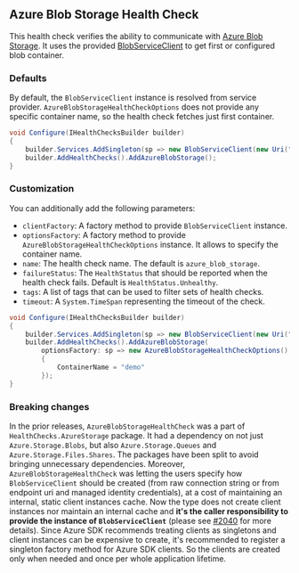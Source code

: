 ## Azure Blob Storage Health Check

This health check verifies the ability to communicate with [Azure Blob Storage](https://azure.microsoft.com/en-us/products/storage/blobs/). It uses the provided [BlobServiceClient](https://learn.microsoft.com/dotnet/api/azure.storage.blobs.blobserviceclient) to get first or configured blob container.

### Defaults

By default, the `BlobServiceClient` instance is resolved from service provider. `AzureBlobStorageHealthCheckOptions` does not provide any specific container name, so the health check fetches just first container.

```csharp
void Configure(IHealthChecksBuilder builder)
{
    builder.Services.AddSingleton(sp => new BlobServiceClient(new Uri("azure-blob-storage-uri"), new DefaultAzureCredential()));
    builder.AddHealthChecks().AddAzureBlobStorage();
}
```

### Customization

You can additionally add the following parameters:

- `clientFactory`: A factory method to provide `BlobServiceClient` instance.
- `optionsFactory`: A factory method to provide `AzureBlobStorageHealthCheckOptions` instance. It allows to specify the container name.
- `name`: The health check name. The default is `azure_blob_storage`.
- `failureStatus`: The `HealthStatus` that should be reported when the health check fails. Default is `HealthStatus.Unhealthy`.
- `tags`: A list of tags that can be used to filter sets of health checks.
- `timeout`: A `System.TimeSpan` representing the timeout of the check.

```csharp
void Configure(IHealthChecksBuilder builder)
{
    builder.Services.AddSingleton(sp => new BlobServiceClient(new Uri("azure-blob-storage-uri"), new DefaultAzureCredential()));
    builder.AddHealthChecks().AddAzureBlobStorage(
        optionsFactory: sp => new AzureBlobStorageHealthCheckOptions()
        {
            ContainerName = "demo"
        });
}
```

### Breaking changes

In the prior releases, `AzureBlobStorageHealthCheck` was a part of `HealthChecks.AzureStorage` package. It had a dependency on not just `Azure.Storage.Blobs`, but also `Azure.Storage.Queues` and `Azure.Storage.Files.Shares`. The packages have been split to avoid bringing unnecessary dependencies. Moreover, `AzureBlobStorageHealthCheck` was letting the users specify how `BlobServiceClient` should be created (from raw connection string or from endpoint uri and managed identity credentials), at a cost of maintaining an internal, static client instances cache. Now the type does not create client instances nor maintain an internal cache and **it's the caller responsibility to provide the instance of `BlobServiceClient`** (please see [#2040](https://github.com/Xabaril/AspNetCore.Diagnostics.HealthChecks/issues/2040) for more details). Since Azure SDK recommends treating clients as singletons <see href="https://devblogs.microsoft.com/azure-sdk/lifetime-management-and-thread-safety-guarantees-of-azure-sdk-net-clients/"/> and client instances can be expensive to create, it's recommended to register a singleton factory method for Azure SDK clients. So the clients are created only when needed and once per whole application lifetime.

